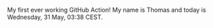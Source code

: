 My first ever working GitHub Action!
My name is Thomas and today is Wednesday, 31 May, 03:38 CEST. 
